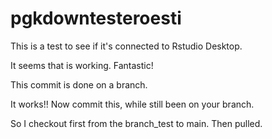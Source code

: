 # pgkdowntesteroesti


This is a test to see if it's connected to Rstudio Desktop.

It seems that is working. Fantastic!

This commit is done on a branch.


It works!! Now commit this, while still been on your branch.

So I checkout first from the branch_test to main. Then pulled.
